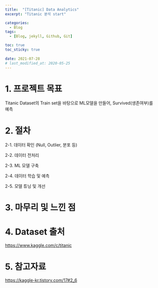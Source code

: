 ```yaml
---
title:  "[Titanic] Data Analytics"
excerpt: "Titanic 분석 start"

categories:
  - Blog
tags:
  - [Blog, jekyll, Github, Git]

toc: true
toc_sticky: true
 
date: 2021-07-28
# last_modified_at: 2020-05-25
---
```


# 1. 프로젝트 목표
  Titanic Dataset의 Train set을 바탕으로 ML모델을 만들어, Survived(생존여부)를 예측

# 2. 절차
  2-1. 데이터 확인 (Null, Outlier, 분포 등)

  2-2. 데이터 전처리

  2-3. ML 모델 구축

  2-4. 데이터 학습 및 예측

  2-5. 모델 튜닝 및 개선

# 3. 마무리 및 느낀 점

# 4. Dataset 출처

  https://www.kaggle.com/c/titanic

# 5. 참고자료

  https://kaggle-kr.tistory.com/17#2_6